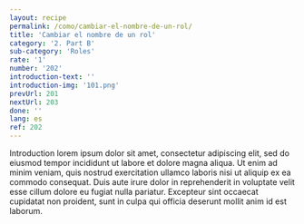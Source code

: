 ```yaml
---
layout: recipe
permalink: /como/cambiar-el-nombre-de-un-rol/
title: 'Cambiar el nombre de un rol'
category: '2. Part B'
sub-category: 'Roles'
rate: '1'
number: '202'
introduction-text: ''
introduction-img: '101.png'
prevUrl: 201
nextUrl: 203
done: ''
lang: es
ref: 202
---
```


Introduction lorem ipsum dolor sit amet, consectetur adipiscing elit, sed do eiusmod tempor incididunt ut labore et dolore magna aliqua. Ut enim ad minim veniam, quis nostrud exercitation ullamco laboris nisi ut aliquip ex ea commodo consequat. Duis aute irure dolor in reprehenderit in voluptate velit esse cillum dolore eu fugiat nulla pariatur. Excepteur sint occaecat cupidatat non proident, sunt in culpa qui officia deserunt mollit anim id est laborum.

